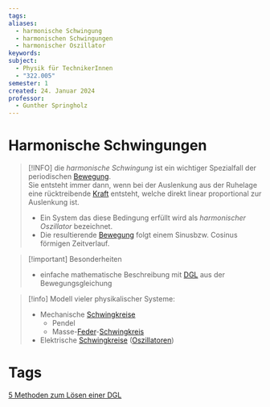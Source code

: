 ```yaml
---
tags: 
aliases:
  - harmonische Schwingung
  - harmonischen Schwingungen
  - harmonischer Oszillator
keywords: 
subject:
  - Physik für TechnikerInnen
  - "322.005"
semester: 1
created: 24. Januar 2024
professor:
  - Gunther Springholz
---
```

 

# Harmonische Schwingungen

> [!INFO] die *harmonische Schwingung* ist ein wichtiger Spezialfall der periodischen [Bewegung](Kinematik.md).  
> Sie entsteht immer dann, wenn bei der Auslenkung aus der Ruhelage eine rücktreibende [Kraft](Newtonsche%20Axiome.md) entsteht, welche direkt linear proportional zur Auslenkung ist.
>
> - Ein System das diese Bedingung erfüllt wird als *harmonischer Oszillator* bezeichnet.
> - Die resultierende [Bewegung](Kinematik.md) folgt einem Sinusbzw. Cosinus förmigen Zeitverlauf.

> [!important] Besonderheiten
> - einfache mathematische Beschreibung mit [DGL](../Mathe/{MOC}%20DGL.md) aus der Bewegungsgleichung

> [!info] Modell vieler physikalischer Systeme:
>- Mechanische [Schwingkreise](Schwingkreise.md)
>	- Pendel
>	- Masse-[Feder](Federkraft.md)-[Schwingkreis](Schwingkreise.md)
> - Elektrische [Schwingkreise](Schwingkreise.md) ([Oszillatoren](../Hardwareentwicklung/Oszillatoren/Clock%20Generierung.md))

# Tags

[5 Methoden zum Lösen einer DGL](https://www.youtube.com/watch?v=0kY3Wpvutfs)